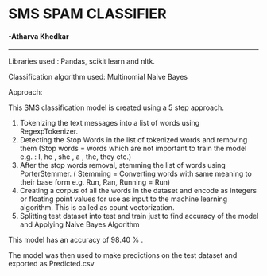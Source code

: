 # SMS  SPAM  CLASSIFIER

#### -Atharva Khedkar

--------------------------------------------------------------------

Libraries used : Pandas, scikit learn and nltk. 

Classification algorithm used: Multinomial Naive Bayes 

Approach: 

This SMS classification model is created using a 5 step approach. 

1. Tokenizing the text messages into a list of words using RegexpTokenizer.
2. Detecting the Stop Words in the list of tokenized words and removing them (Stop words = words which are not important to train the model e.g. : I, he , she , a , the, they etc.)
3. After the stop words removal, stemming the list of words using PorterStemmer. ( Stemming = Converting words with same meaning to their base form e.g. Run, Ran, Running = Run) 
4. Creating a corpus of all the words in the dataset and encode as integers or floating point values for use as input to the machine learning algorithm. This is called as count vectorization. 
5. Splitting test dataset into test and train just to find accuracy of the model and Applying Naive Bayes Algorithm

This model has an accuracy of 98.40 % .

The model was then used to make predictions on the test dataset and exported as  Predicted.csv
